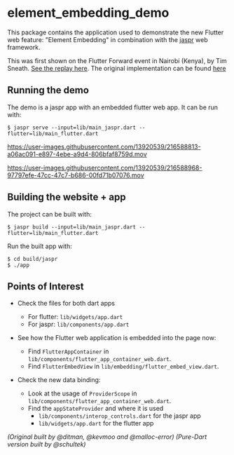 # element_embedding_demo

This package contains the application used to demonstrate the
new Flutter web feature: "Element Embedding" in combination with 
the [jaspr](https://github.com/schultek/jaspr) web framework.

This was first shown on the Flutter Forward event in Nairobi (Kenya), by Tim
Sneath. [See the replay here](https://www.youtube.com/watch?v=zKQYGKAe5W8&t=5799s).
The original implementation can be found [here](https://github.com/flutter/samples/tree/main/web_embedding/element_embedding_demo)

## Running the demo

The demo is a jaspr app with an embedded flutter web app. 
It can be run with:

```terminal
$ jaspr serve --input=lib/main_jaspr.dart --flutter=lib/main_flutter.dart
```

https://user-images.githubusercontent.com/13920539/216588813-a06ac091-e897-4ebe-a9d4-806bfaf8759d.mov

https://user-images.githubusercontent.com/13920539/216588968-97797efe-47cc-47c7-b686-00fd71b07076.mov

## Building the website + app

The project can be built with:

```terminal
$ jaspr build --input=lib/main_jaspr.dart --flutter=lib/main_flutter.dart
```

Run the built app with:

```terminal
$ cd build/jaspr
$ ./app
```

## Points of Interest

* Check the files for both dart apps
  * For flutter: `lib/widgets/app.dart`
  * For jaspr: `lib/components/app.dart`

* See how the Flutter web application is embedded into the page now:
  * Find `FlutterAppContainer` in `lib/components/flutter_app_container_web.dart`.
  * Find `FlutterEmbedView` in `lib/embedding/flutter_embed_view.dart`.

* Check the new data binding:
  * Look at the usage of `ProviderScope` in `lib/components/flutter_app_container_web.dart`.
  * Find the `appStateProvider` and where it is used
    * `lib/components/interop_controls.dart` for the jaspr app
    * `lib/widgets/app.dart` for the flutter app

_(Original built by @ditman, @kevmoo and @malloc-error)_
_(Pure-Dart version built by @schultek)_

